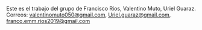 Este es el trabajo del grupo de Francisco Rios, Valentino Muto, Uriel Guaraz.
Correos: valentinomuto050@gmail.com, Uriel.guaraz@gmail.com, franco.emm.rios2019@gmail.com
